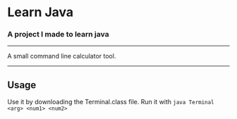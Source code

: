 # Learn Java
### A project I made to learn java

---

A small command line calculator tool.

---

## Usage

Use it by downloading the Terminal.class file. Run it with `java Terminal <arg> <num1> <num2>`